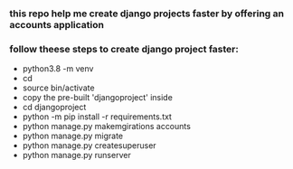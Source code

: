 
### this repo help me create django projects faster by offering an accounts application

### follow theese steps to create django project faster:
- python3.8 -m venv <project-name-env>
- cd <project-name-env>
- source bin/activate
- copy the pre-built 'djangoproject' inside <project-name-env>
- cd djangoproject
- python -m pip install -r requirements.txt
- python manage.py makemgirations accounts
- python manage.py migrate
- python manage.py createsuperuser
- python manage.py runserver

